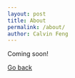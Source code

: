 ```yaml
---
layout: post
title: About
permalink: /about/
author: Calvin Feng
---
```


Coming soon!

[Go back](/)
